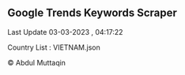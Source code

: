

## Google Trends Keywords Scraper 
 
Last Update 03-03-2023 , 04:17:22

Country List :
VIETNAM.json



© Abdul Muttaqin 

